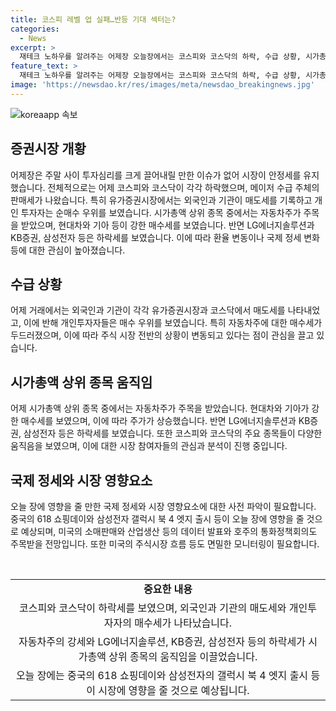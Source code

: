 ```yaml
---
title: 코스피 레벨 업 실패…반등 기대 섹터는?
categories:
  - News
excerpt: >
  재테크 노하우를 알려주는 어제장 오늘장에서는 코스피와 코스닥의 하락, 수급 상황, 시가총액 상위 종목의 상황, 환율 변동, 방산주의 상승 등 다양한 주식 시황을 다루고 있습니다. 특히 루마니아와 미국 등 해외에 대규모 무기 수출이 예상되는 방산주에 대한 투자 포인트를 제시하고, 미국과 호주에서 발표될 경제 이벤트와 중국의 쇼핑데이, 삼성전자의 제품 출시 등을 주목하라고 안내합니다. 뉴욕증시의 강세로 한국시장이 박스권에 갇힌 상황에 대한 불안감도 살펴보며, 다양한 시사점을 제시하였습니다.
feature_text: >
  재테크 노하우를 알려주는 어제장 오늘장에서는 코스피와 코스닥의 하락, 수급 상황, 시가총액 상위 종목의 상황, 환율 변동, 방산주의 상승 등 다양한 주식 시황을 다루고 있습니다. 특히 루마니아와 미국 등 해외에 대규모 무기 수출이 예상되는 방산주에 대한 투자 포인트를 제시하고, 미국과 호주에서 발표될 경제 이벤트와 중국의 쇼핑데이, 삼성전자의 제품 출시 등을 주목하라고 안내합니다. 뉴욕증시의 강세로 한국시장이 박스권에 갇힌 상황에 대한 불안감도 살펴보며, 다양한 시사점을 제시하였습니다.
image: 'https://newsdao.kr/res/images/meta/newsdao_breakingnews.jpg'
---
```


<p><img src="https://newsdao.kr/res/images/meta/newsdao_breakingnews.jpg" alt="koreaapp 속보" /></p>

<h2 data-ke-size="size26">증권시장 개황</h2>

<p data-ke-size="size16">어제장은 주말 사이 투자심리를 크게 끌어내릴 만한 이슈가 없어 시장이 안정세를 유지했습니다. 전체적으로는 어제 코스피와 코스닥이 각각 하락했으며, 메이저 수급 주체의 판매세가 나왔습니다. 특히 유가증권시장에서는 외국인과 기관이 매도세를 기록하고 개인 투자자는 순매수 우위를 보였습니다. 시가총액 상위 종목 중에서는 자동차주가 주목을 받았으며, 현대차와 기아 등이 강한 매수세를 보였습니다. 반면 LG에너지솔루션과 KB증권, 삼성전자 등은 하락세를 보였습니다. 이에 따라 환율 변동이나 국제 정세 변화 등에 대한 관심이 높아졌습니다.</p>

<h2 data-ke-size="size26">수급 상황</h2>

<p data-ke-size="size16">어제 거래에서는 외국인과 기관이 각각 유가증권시장과 코스닥에서 매도세를 나타내었고, 이에 반해 개인투자자들은 매수 우위를 보였습니다. 특히 자동차주에 대한 매수세가 두드러졌으며, 이에 따라 주식 시장 전반의 상황이 변동되고 있다는 점이 관심을 끌고 있습니다.</p>

<h2 data-ke-size="size26">시가총액 상위 종목 움직임</h2>

<p data-ke-size="size16">어제 시가총액 상위 종목 중에서는 자동차주가 주목을 받았습니다. 현대차와 기아가 강한 매수세를 보였으며, 이에 따라 주가가 상승했습니다. 반면 LG에너지솔루션과 KB증권, 삼성전자 등은 하락세를 보였습니다. 또한 코스피와 코스닥의 주요 종목들이 다양한 움직음을 보였으며, 이에 대한 시장 참여자들의 관심과 분석이 진행 중입니다.</p>

<h2 data-ke-size="size26">국제 정세와 시장 영향요소</h2>

<p data-ke-size="size16">오늘 장에 영향을 줄 만한 국제 정세와 시장 영향요소에 대한 사전 파악이 필요합니다. 중국의 618 쇼핑데이와 삼성전자 갤럭시 북 4 엣지 출시 등이 오늘 장에 영향을 줄 것으로 예상되며, 미국의 소매판매와 산업생산 등의 데이터 발표와 호주의 통화정책회의도 주목받을 전망입니다. 또한 미국의 주식시장 흐름 등도 면밀한 모니터링이 필요합니다.</p>

<p data-ke-size="size16">&nbsp;</p>

<table>
    <tbody>
        <tr>
            <td style="text-align: center; height: 17px;"><b>중요한 내용</b></td>
        </tr>
        <tr>
            <td style="text-align: center; height: 17px;">코스피와 코스닥이 하락세를 보였으며, 외국인과 기관의 매도세와 개인투자자의 매수세가 나타났습니다.</td>
        </tr>
        <tr>
            <td style="text-align: center; height: 17px;">자동차주의 강세와 LG에너지솔루션, KB증권, 삼성전자 등의 하락세가 시가총액 상위 종목의 움직임을 이끌었습니다.</td>
        </tr>
        <tr>
            <td style="text-align: center; height: 17px;">오늘 장에는 중국의 618 쇼핑데이와 삼성전자의 갤럭시 북 4 엣지 출시 등이 시장에 영향을 줄 것으로 예상됩니다.</td>
        </tr>
    </tbody>
</table>

<p data-ke-size="size16">&nbsp;</p>

